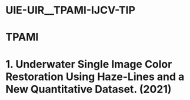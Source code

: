 # UIE-UIR__TPAMI-IJCV-TIP

# TPAMI
# 1. Underwater Single Image Color Restoration Using Haze-Lines and a New Quantitative Dataset. (2021)
